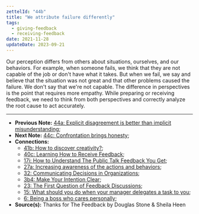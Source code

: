 ```yaml
---
zettelId: "44b"
title: "We attribute failure differently"
tags:
  - giving-feedback
  - receiving-feedback
date: 2021-11-28
updateDate: 2023-09-21
---
```


Our perception differs from others about situations, ourselves, and our behaviors. For example, when someone fails, we think that they are not capable of the job or don't have what it takes. But when we fail, we say and believe that the situation was not great and that other problems caused the failure. We don't say that we're not capable.
The difference in perspectives is the point that requires more empathy. While preparing or receiving feedback, we need to think from both perspectives and correctly analyze the root cause to act accurately.

---

- **Previous Note:** [44a: Explicit disagreement is better than implicit misunderstanding](/notes/44a/);
- **Next Note:** [44c: Confrontation brings honesty](/notes/44c/);
- **Connections:**
  - [41b: How to discover creativity?](/notes/41b/);
  - [40c: Learning How to Receive Feedback](/notes/40c/);
  - [17i: How to Understand The Public Talk Feedback You Get](/notes/17i/);
  - [27a: Increasing awareness of the actions and behaviors](/notes/27a/);
  - [32: Communicating Decisions in Organizations](/notes/32/);
  - [3b4: Make Your Intention Clear](/notes/3b4/);
  - [23: The First Question of Feedback Discussions](/notes/23/);
  - [15: What should you do when your manager delegates a task to you](/notes/15/);
  - [6: Being a boss who cares personally](/notes/6/);
- **Source(s):** Thanks for The Feedback by Douglas Stone & Sheila Heen
